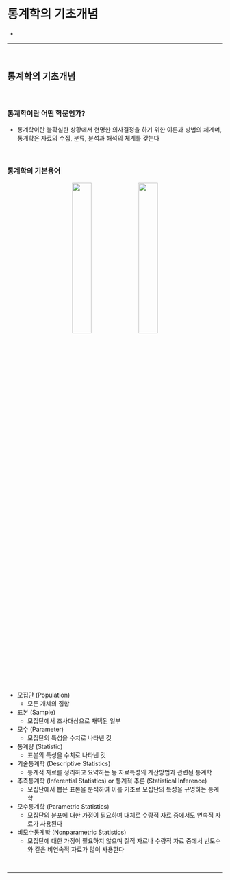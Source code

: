 # 통계학의 기초개념
> 
* 

<hr>
<br>

## 통계학의 기초개념
#### 

<br>

### 통계학이란 어떤 학문인가?
* 통계학이란 불확실한 상황에서 현명한 의사결정을 하기 위한 이론과 방법의 체계며, 통계학은 자료의 수집, 분류, 분석과 해석의 체계를 갖는다

<br>

### 통계학의 기본용어

<div align="center">
  <img width="30%" src="https://github.com/PoSungKim/development_study/assets/37537227/8bfbce78-7c60-4318-a66b-aa62a465f50c">
  <img width="30%" src="https://github.com/PoSungKim/development_study/assets/37537227/9342f4f1-8e5c-4712-95e7-59a866622151">
</div>

* 모집단 (Population)
  * 모든 개체의 집합
* 표본 (Sample)
  * 모집단에서 조사대상으로 채택된 일부
* 모수 (Parameter)
  * 모집단의 특성을 수치로 나타낸 것
* 통계량 (Statistic)
  * 표본의 특성을 수치로 나타낸 것
* 기술통계학 (Descriptive Statistics)
  * 통계적 자료를 정리하고 요약하는 등 자료특성의 계산방법과 관련된 통계학
* 추측통계학 (Inferential Statistics) or 통계적 추론 (Statistical Inference)
  * 모집단에서 뽑은 표본을 분석하여 이를 기초로 모집단의 특성을 규명하는 통계학
* 모수통계학 (Parametric Statistics)
  * 모집단의 분포에 대한 가정이 필요하며 대체로 수량적 자료 중에서도 연속적 자료가 사용된다
* 비모수통계학 (Nonparametric Statistics)
  * 모집단에 대한 가정이 필요하지 않으며 질적 자료나 수량적 자료 중에서 빈도수와 같은 비연속적 자료가 많이 사용한다
  
<br>
<hr>
<br>
